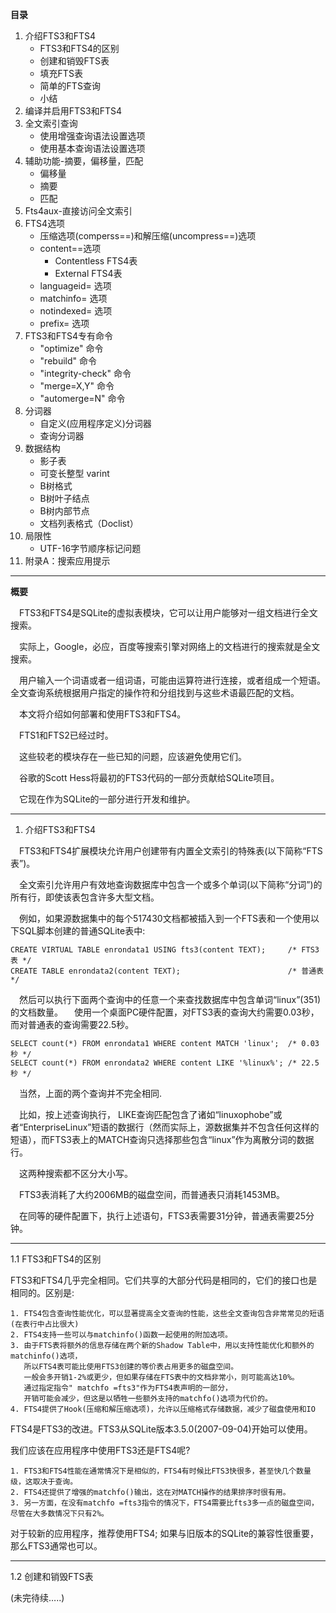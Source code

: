 **目录**
1. 介绍FTS3和FTS4
	* FTS3和FTS4的区别
	* 创建和销毁FTS表
    * 填充FTS表
    * 简单的FTS查询
    * 小结
2. 编译并启用FTS3和FTS4
3. 全文索引查询
    * 使用增强查询语法设置选项
    * 使用基本查询语法设置选项
4. 辅助功能-摘要，偏移量，匹配
    * 偏移量
    *  摘要
    *  匹配
5. Fts4aux-直接访问全文索引
6. FTS4选项
    *  压缩选项(comperss==)和解压缩(uncompress==)选项
    * content==选项
        * Contentless FTS4表
        * External FTS4表
    * languageid= 选项
    *  matchinfo= 选项
    *  notindexed= 选项
    *  prefix= 选项
7. FTS3和FTS4专有命令
    *  "optimize" 命令
    *  "rebuild" 命令
    *  "integrity-check" 命令
    *  "merge=X,Y" 命令
    *  "automerge=N" 命令
8. 分词器
    * 自定义(应用程序定义)分词器
    * 查询分词器
9. 数据结构
    * 影子表
    * 可变长整型 varint
    * B树格式
    * B树叶子结点
    * B树内部节点
    * 文档列表格式（Doclist）
10. 局限性
    * UTF-16字节顺序标记问题
11. 附录A：搜索应用提示

---

**概要**

&emsp;FTS3和FTS4是SQLite的虚拟表模块，它可以让用户能够对一组文档进行全文搜索。

&emsp;实际上，Google，必应，百度等搜索引擎对网络上的文档进行的搜索就是全文搜索。

&emsp;用户输入一个词语或者一组词语，可能由运算符进行连接，或者组成一个短语。 全文查询系统根据用户指定的操作符和分组找到与这些术语最匹配的文档。

&emsp;本文将介绍如何部署和使用FTS3和FTS4。

&emsp;FTS1和FTS2已经过时。

&emsp;这些较老的模块存在一些已知的问题，应该避免使用它们。


&emsp;谷歌的Scott Hess将最初的FTS3代码的一部分贡献给SQLite项目。

&emsp;它现在作为SQLite的一部分进行开发和维护。

---

1. 介绍FTS3和FTS4

&emsp;FTS3和FTS4扩展模块允许用户创建带有内置全文索引的特殊表(以下简称“FTS表”)。

&emsp;全文索引允许用户有效地查询数据库中包含一个或多个单词(以下简称“分词”)的所有行，即使该表包含许多大型文档。

&emsp;例如，如果源数据集中的每个517430文档都被插入到一个FTS表和一个使用以下SQL脚本创建的普通SQLite表中:

	CREATE VIRTUAL TABLE enrondata1 USING fts3(content TEXT);     /* FTS3表 */
	CREATE TABLE enrondata2(content TEXT);                        /* 普通表 */


&emsp;然后可以执行下面两个查询中的任意一个来查找数据库中包含单词“linux”(351)的文档数量。
&emsp;使用一个桌面PC硬件配置，对FTS3表的查询大约需要0.03秒，而对普通表的查询需要22.5秒。


	SELECT count(*) FROM enrondata1 WHERE content MATCH 'linux';  /* 0.03秒 */
	SELECT count(*) FROM enrondata2 WHERE content LIKE '%linux%'; /* 22.5秒 */


&emsp;当然，上面的两个查询并不完全相同.

&emsp;比如，按上述查询执行， LIKE查询匹配包含了诸如“linuxophobe”或者“EnterpriseLinux”短语的数据行（然而实际上，源数据集并不包含任何这样的短语），而FTS3表上的MATCH查询只选择那些包含“linux”作为离散分词的数据行。

&emsp;这两种搜索都不区分大小写。

&emsp;FTS3表消耗了大约2006MB的磁盘空间，而普通表只消耗1453MB。

&emsp;在同等的硬件配置下，执行上述语句，FTS3表需要31分钟，普通表需要25分钟。

---

1.1 FTS3和FTS4的区别

FTS3和FTS4几乎完全相同。它们共享的大部分代码是相同的，它们的接口也是相同的。区别是:

	1. FTS4包含查询性能优化，可以显著提高全文查询的性能，这些全文查询包含非常常见的短语(在表行中占比很大)
	2. FTS4支持一些可以与matchinfo()函数一起使用的附加选项。
	3. 由于FTS表将额外的信息存储在两个新的Shadow Table中，用以支持性能优化和额外的matchinfo()选项，
	   所以FTS4表可能比使用FTS3创建的等价表占用更多的磁盘空间。
       一般会多开销1-2%或更少，但如果存储在FTS表中的文档非常小，则可能高达10%。
       通过指定指令" matchfo =fts3"作为FTS4表声明的一部分，
       开销可能会减少，但这是以牺牲一些额外支持的matchfo()选项为代价的。
	4. FTS4提供了Hook(压缩和解压缩选项)，允许以压缩格式存储数据，减少了磁盘使用和IO

FTS4是FTS3的改进。FTS3从SQLite版本3.5.0(2007-09-04)开始可以使用。

我们应该在应用程序中使用FTS3还是FTS4呢?

	1. FTS3和FTS4性能在通常情况下是相似的，FTS4有时候比FTS3快很多，甚至快几个数量级，这取决于查询。
	2. FTS4还提供了增强的matchfo()输出，这在对MATCH操作的结果排序时很有用。
	3. 另一方面，在没有matchfo =fts3指令的情况下，FTS4需要比fts3多一点的磁盘空间，尽管在大多数情况下只有2%。

对于较新的应用程序，推荐使用FTS4; 如果与旧版本的SQLite的兼容性很重要，那么FTS3通常也可以。

---

1.2 创建和销毁FTS表

(未完待续…..)
